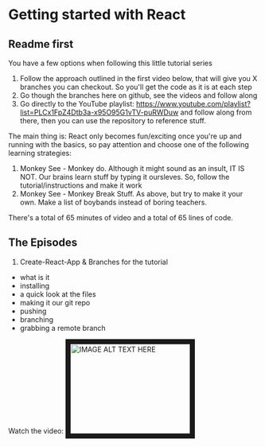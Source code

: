 # Getting started with React

## Readme first

You have a few options when following this little tutorial series

1. Follow the approach outlined in the first video below, that will give you X branches you can checkout. So you'll get the code as it is at each step
2. Go though the branches here on github, see the videos and follow along
3. Go directly to the YouTube playlist: https://www.youtube.com/playlist?list=PLCx1FpZ4Dtb3a-x95O95G1vTV-puRWDuw and follow along from there, then you can use the repository to reference stuff.

The main thing is: React only becomes fun/exciting once you're up and running with the basics, so pay attention and choose one of the following learning strategies:

1. Monkey See - Monkey do. Although it might sound as an insult, IT IS NOT. Our brains learn stuff by typing it oursleves. So, follow the tutorial/instructions and make it work
2. Monkey See - Monkey Break Stuff. As above, but try to make it your own. Make a list of boybands instead of boring teachers.

There's a total of 65 minutes of video and a total of 65 lines of code.

## The Episodes

1. Create-React-App & Branches for the tutorial

- what is it
- installing
- a quick look at the files
- making it our git repo
- pushing
- branching
- grabbing a remote branch

Watch the video:
<a href="http://www.youtube.com/watch?feature=player_embedded&v=wDEwq9UqZR8
" target="_blank"><img src="http://img.youtube.com/vi/wDEwq9UqZR8/0.jpg" 
alt="IMAGE ALT TEXT HERE" width="240" height="180" border="10" /></a>
